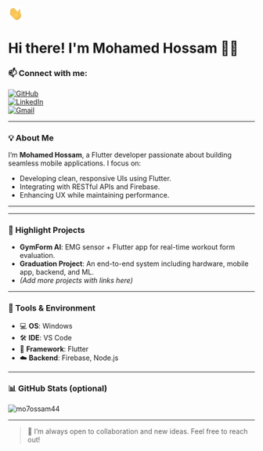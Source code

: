 <img width="30px" style="vertical-align:middle;" src="https://raw.githubusercontent.com/ABSphreak/ABSphreak/master/gifs/Hi.gif">
<h1>Hi there! I'm <strong>Mohamed Hossam</strong> 👋🏼</h1>

### 📫 Connect with me:
[![GitHub](http://img.shields.io/badge/-GitHub-black?style=flat-square&logo=github)](https://github.com/YourUsername)  
[![LinkedIn](https://img.shields.io/badge/-LinkedIn-blue?style=flat-square&logo=linkedin)](www.linkedin.com/in/mohamed-hossam-89bbb4283)  
[![Gmail](https://img.shields.io/badge/-Gmail-d14836?style=flat-square&logo=gmail)](mailto:your.email@example.com)

---

### 💡 About Me
I’m **Mohamed Hossam**, a Flutter developer passionate about building seamless mobile applications. I focus on:
- Developing clean, responsive UIs using Flutter.
- Integrating with RESTful APIs and Firebase.
- Enhancing UX while maintaining performance.

---
---

### 🚀 Highlight Projects
- **GymForm AI**: EMG sensor + Flutter app for real-time workout form evaluation.
- **Graduation Project**: An end-to-end system including hardware, mobile app, backend, and ML.
- *(Add more projects with links here)*

---

### 🧰 Tools & Environment
- 💻 **OS**: Windows  
- 🛠 **IDE**: VS Code  
- 📱 **Framework**: Flutter  
- ☁️ **Backend**: Firebase, Node.js

---

### 📊 GitHub Stats (optional)
![mo7ossam44](https://github-readme-stats.vercel.app/api?username=YourUsername&show_icons=true&theme=radical)

---

> 🚀 I’m always open to collaboration and new ideas. Feel free to reach out!
